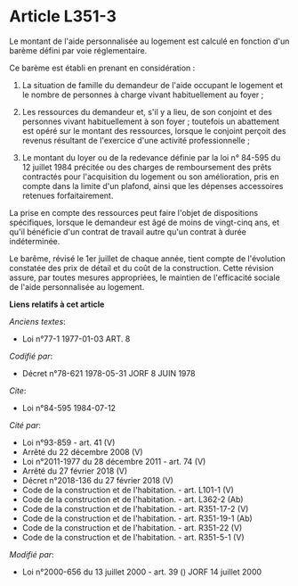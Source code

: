 # Article L351-3

Le montant de l'aide personnalisée au logement est calculé en fonction d'un barème défini par voie réglementaire.

Ce barème est établi en prenant en considération :

1. La situation de famille du demandeur de l'aide occupant le logement et le nombre de personnes à charge vivant
habituellement au foyer ;

2. Les ressources du demandeur et, s'il y a lieu, de son conjoint et des personnes vivant habituellement à son foyer ;
toutefois un abattement est opéré sur le montant des ressources, lorsque le conjoint perçoit des revenus résultant de
l'exercice d'une activité professionnelle ;

3. Le montant du loyer ou de la redevance définie par la loi n° 84-595 du 12 juillet 1984 précitée ou des charges de
remboursement des prêts contractés pour l'acquisition du logement ou son amélioration, pris en compte dans la limite d'un
plafond, ainsi que les dépenses accessoires retenues forfaitairement.

La prise en compte des ressources peut faire l'objet de dispositions spécifiques, lorsque le demandeur est âgé de moins de
vingt-cinq ans, et qu'il bénéficie d'un contrat de travail autre qu'un contrat à durée indéterminée.

Le barême, révisé le 1er juillet de chaque année, tient compte de l'évolution constatée des prix de détail et du coût de la
construction. Cette révision assure, par toutes mesures appropriées, le maintien de l'efficacité sociale de l'aide
personnalisée au logement.

**Liens relatifs à cet article**

_Anciens textes_:

  - Loi n°77-1 1977-01-03 ART. 8

_Codifié par_:

  - Décret n°78-621 1978-05-31 JORF 8 JUIN 1978

_Cite_:

  - Loi n°84-595 1984-07-12

_Cité par_:

  - Loi n°93-859 - art. 41 (V)
  - Arrêté du 22 décembre 2008 (V)
  - Loi n°2011-1977 du 28 décembre 2011 - art. 74 (V)
  - Arrêté du 27 février 2018 (V)
  - Décret n°2018-136 du 27 février 2018 (V)
  - Code de la construction et de l'habitation. - art. L101-1 (V)
  - Code de la construction et de l'habitation. - art. L362-2 (Ab)
  - Code de la construction et de l'habitation. - art. R351-17-2 (V)
  - Code de la construction et de l'habitation. - art. R351-19-1 (Ab)
  - Code de la construction et de l'habitation. - art. R351-22 (V)
  - Code de la construction et de l'habitation. - art. R351-5-1 (V)

_Modifié par_:

  - Loi n°2000-656 du 13 juillet 2000 - art. 39 () JORF 14 juillet 2000
